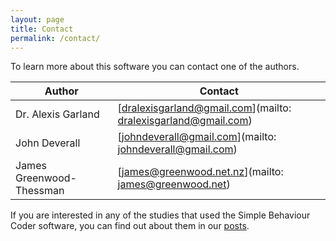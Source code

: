 ```yaml
---
layout: page
title: Contact
permalink: /contact/
---
```


To learn more about this software you can contact one of the authors.

| Author             | Contact                                                               |
| ------------------ | --------------------------------------------------------------------- |
| Dr. Alexis Garland | [dralexisgarland@gmail.com](mailto: dralexisgarland@gmail.com) |
| John Deverall      | [johndeverall@gmail.com](mailto: johndeverall@gmail.com)        |
| James Greenwood-Thessman | [james@greenwood.net.nz](mailto: james@greenwood.net)    |

If you are interested in any of the studies that used the Simple Behaviour Coder software, you can find out about them in our <a href="/">posts</a>.





